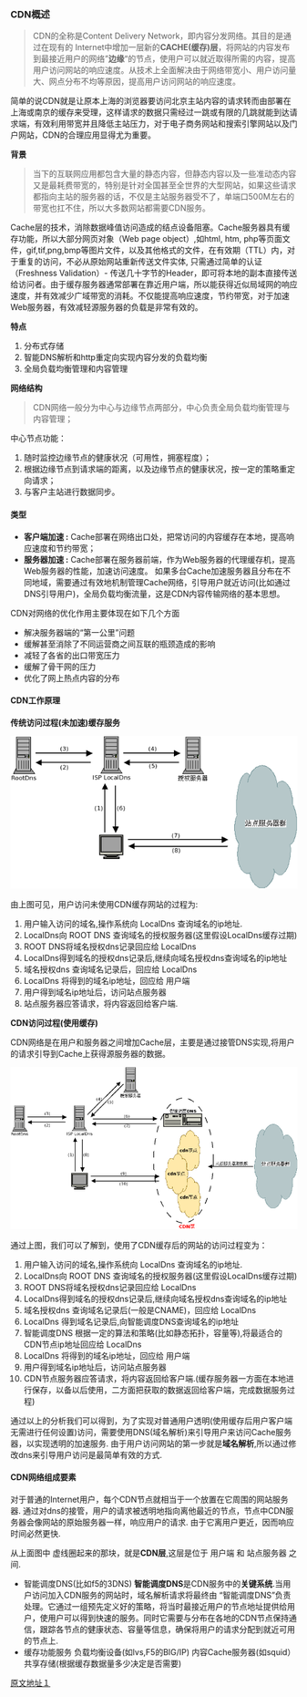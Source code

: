 ### CDN概述

> CDN的全称是Content Delivery Network，即内容分发网络。其目的是通过在现有的		Internet中增加一层新的**CACHE(缓存)层**，将网站的内容发布到最接近用户的网络”**边缘**“的节点，使用户可以就近取得所需的内容，提高用户访问网站的响应速度。从技术上全面解决由于网络带宽小、用户访问量大、网点分布不均等原因，提高用户访问网站的响应速度。

​	简单的说CDN就是让原本上海的浏览器要访问北京主站内容的请求转而由部署在上海或南京的缓存来受理，这样请求的数据只需经过一跳或有限的几跳就能到达请求端，有效利用带宽并且降低主站压力，对于电子商务网站和搜索引擎网站以及门户网站，CDN的合理应用显得尤为重要。

**背景**

> ​	当下的互联网应用都包含大量的静态内容，但静态内容以及一些准动态内容又是最耗费带宽的，特别是针对全国甚至全世界的大型网站，如果这些请求都指向主站的服务器的话，不仅是主站服务器受不了，单端口500M左右的带宽也扛不住，所以大多数网站都需要CDN服务。

Cache层的技术，消除数据峰值访问造成的结点设备阻塞。Cache服务器具有缓存功能，所以大部分网页对象（Web page object）,如html, htm, php等页面文件，gif,tif,png,bmp等图片文件，以及其他格式的文件，在有效期（TTL）内，对于重复的访问，不必从原始网站重新传送文件实体, 只需通过简单的认证（Freshness Validation）- 传送几十字节的Header，即可将本地的副本直接传送给访问者。由于缓存服务器通常部署在靠近用户端，所以能获得近似局域网的响应速度，并有效减少广域带宽的消耗。不仅能提高响应速度，节约带宽，对于加速Web服务器，有效减轻源服务器的负载是非常有效的。

**特点**

1. 分布式存储
2. 智能DNS解析和http重定向实现内容分发的负载均衡
3. 全局负载均衡管理和内容管理

**网络结构**

> CDN网络一般分为中心与边缘节点两部分，中心负责全局负载均衡管理与内容管理；

中心节点功能：

1. 随时监控边缘节点的健康状况（可用性，拥塞程度）； 
2. 根据边缘节点到请求端的距离，以及边缘节点的健康状况，按一定的策略重定向请求； 
3. 与客户主站进行数据同步。

#### 类型

- **客户端加速 :** Cache部署在网络出口处，把常访问的内容缓存在本地，提高响应速度和节约带宽；
- **服务器加速 :** Cache部署在服务器前端，作为Web服务器的代理缓存机，提高Web服务器的性能，加速访问速度。 如果多台Cache加速服务器且分布在不同地域，需要通过有效地机制管理Cache网络，引导用户就近访问(比如通过DNS引导用户)，全局负载均衡流量，这是CDN内容传输网络的基本思想。

CDN对网络的优化作用主要体现在如下几个方面 　

- 解决服务器端的“第一公里”问题 　
- 缓解甚至消除了不同运营商之间互联的瓶颈造成的影响 　
- 减轻了各省的出口带宽压力 　
- 缓解了骨干网的压力 　
- 优化了网上热点内容的分布

#### CDN工作原理

**传统访问过程(未加速)缓存服务**

![](normal.png)

由上图可见，用户访问未使用CDN缓存网站的过程为:

1. 用户输入访问的域名,操作系统向 LocalDns 查询域名的ip地址.
2. LocalDns向 ROOT DNS 查询域名的授权服务器(这里假设LocalDns缓存过期)
3. ROOT DNS将域名授权dns记录回应给 LocalDns
4. LocalDns得到域名的授权dns记录后,继续向域名授权dns查询域名的ip地址
5. 域名授权dns 查询域名记录后，回应给 LocalDns
6. LocalDns 将得到的域名ip地址，回应给 用户端
7. 用户得到域名ip地址后，访问站点服务器
8. 站点服务器应答请求，将内容返回给客户端.

**CDN访问过程(使用缓存)**

CDN网络是在用户和服务器之间增加Cache层，主要是通过接管DNS实现,将用户的请求引导到Cache上获得源服务器的数据。

![](cdn.png)

通过上图，我们可以了解到，使用了CDN缓存后的网站的访问过程变为：

1. 用户输入访问的域名,操作系统向 LocalDns 查询域名的ip地址.
2. LocalDns向 ROOT DNS 查询域名的授权服务器(这里假设LocalDns缓存过期)
3. ROOT DNS将域名授权dns记录回应给 LocalDns
4. LocalDns得到域名的授权dns记录后,继续向域名授权dns查询域名的ip地址
5. 域名授权dns 查询域名记录后(一般是CNAME)，回应给 LocalDns
6. LocalDns 得到域名记录后,向智能调度DNS查询域名的ip地址
7. 智能调度DNS 根据一定的算法和策略(比如静态拓扑，容量等),将最适合的CDN节点ip地址回应给 LocalDns
8. LocalDns 将得到的域名ip地址，回应给 用户端
9. 用户得到域名ip地址后，访问站点服务器
10. CDN节点服务器应答请求，将内容返回给客户端.(缓存服务器一方面在本地进行保存，以备以后使用，二方面把获取的数据返回给客户端，完成数据服务过程)

通过以上的分析我们可以得到，为了实现对普通用户透明(使用缓存后用户客户端无需进行任何设置)访问，需要使用DNS(域名解析)来引导用户来访问Cache服务器，以实现透明的加速服务. 由于用户访问网站的第一步就是**域名解析**,所以通过修改dns来引导用户访问是最简单有效的方式.

#### CDN网络组成要素

对于普通的Internet用户，每个CDN节点就相当于一个放置在它周围的网站服务器. 通过对dns的接管，用户的请求被透明地指向离他最近的节点，节点中CDN服务器会像网站的原始服务器一样，响应用户的请求. 由于它离用户更近，因而响应时间必然更快.

从上面图中 虚线圈起来的那块，就是**CDN层**,这层是位于 用户端 和 站点服务器 之间.

- 智能调度DNS(比如f5的3DNS) 
  **智能调度DNS**是CDN服务中的**关键系统**.当用户访问加入CDN服务的网站时，域名解析请求将最终由 “智能调度DNS”负责处理。它通过一组预先定义好的策略，将当时最接近用户的节点地址提供给用户，使用户可以得到快速的服务。同时它需要与分布在各地的CDN节点保持通信，跟踪各节点的健康状态、容量等信息，确保将用户的请求分配到就近可用的节点上.
- 缓存功能服务 
  负载均衡设备(如lvs,F5的BIG/IP) 
  内容Cache服务器(如squid） 
  共享存储(根据缓存数据量多少决定是否需要)



[原文地址１](http://www.51know.info/system_performance/cdn/cdn.html)